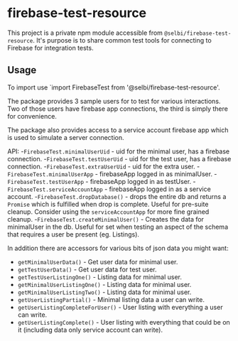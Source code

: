 firebase-test-resource
======================

This project is a private npm module accessible from `@selbi/firebase-test-resource`. It's purpose is to share common test tools for connecting to Firebase for integration tests.

Usage
-----

To import use `import FirebaseTest from '@selbi/firebase-test-resource'.

The package provides 3 sample users for to test for various interactions. Two of those users have firebase app connections, the third is simply there for convenience.

The package also provides access to a service account firebase app which is used to simulate a server connection.

API:
-`FirebaseTest.minimalUserUid` - uid for the minimal user, has a firebase connection.
-`FirebaseTest.testUserUid` - uid for the test user, has a firebase connection.
-`FirebaseTest.extraUserUid` - uid for the extra user.
-`FirebaseTest.minimalUserApp` - firebaseApp logged in as minimalUser.
-`FirebaseTest.testUserApp` - firebaseApp logged in as testUser.
-`FirebaseTest.serviceAccountApp` - firebaseApp logged in as a service account.
-`FirebaseTest.dropDatabase()` - drops the entire db and returns a `Promise` which is fulfilled when drop is complete. Useful for pre-suite cleanup. Consider using the `serviceAccountApp` for more fine grained cleanup.
-`FirebaseTest.createMinimalUser()` - Creates the data for minimalUser in the db. Useful for set when testing an aspect of the schema that requires a user be present (eg. Listings).

In addition there are accessors for various bits of json data you might want:
- `getMinimalUserData()` - Get user data for minimal user.
- `getTestUserData()` - Get user data for test user.
- `getTestUserListingOne()` - Listing data for minimal user.
- `getMinimalUserListingOne()` - Listing data for minimal user.
- `getMinimalUserListingTwo()` - Listing data for minimal user.
- `getUserListingPartial()` - Minimal listing data a user can write.
- `getUserListingCompleteForUser()` - User listing with everything a user can write.
- `getUserListingComplete()` - User listing with everything that could be on it (including data only service account can write).
